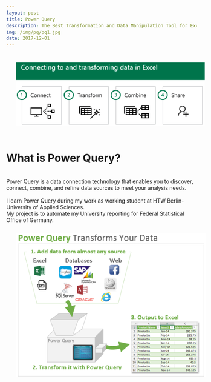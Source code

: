 ```yaml
---
layout: post
title: Power Query
description: The Best Transformation and Data Manipulation Tool for Excel
img: /img/pq/pq1.jpg
date: 2017-12-01
---
```


<img class="center" src="/img/pq/pq2.png" style="padding:25px">

# What is Power Query?
<Br>
Power Query is a data connection technology that enables you to discover, connect, combine, and refine data sources to meet your analysis needs.
<Br>
<Br>
I learn Power Query during my work as working student at HTW Berlin-University of Applied Sciences. 
<Br> My project is to automate my University reporting for Federal Statistical Office of Germany.

<img class="center" src="/img/pq/pq3.png" style="padding:25px">

 
